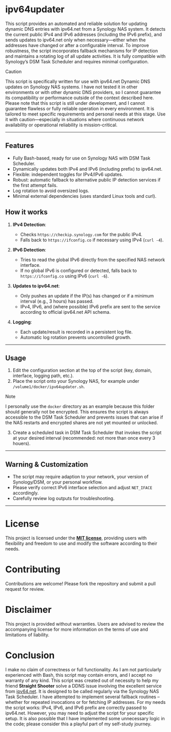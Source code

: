 # ipv64updater
This script provides an automated and reliable solution for updating dynamic DNS entries with ipv64.net from a Synology NAS system. It detects the current public IPv4 and IPv6 addresses (including the IPv6 prefix), and sends updates to ipv64.net only when necessary—either when the addresses have changed or after a configurable interval. To improve robustness, the script incorporates fallback mechanisms for IP detection and maintains a rotating log of all update activities. It is fully compatible with Synology’s DSM Task Scheduler and requires minimal configuration.

> [!CAUTION]
> This script is specifically written for use with ipv64.net Dynamic DNS updates on Synology NAS systems. I have not tested it in other environments or with other dynamic DNS providers, so I cannot guarantee its compatibility or performance outside of the context described here. Please note that this script is still under development, and I cannot guarantee flawless or fully reliable operation in every environment. It is tailored to meet specific requirements and personal needs at this stage. Use it with caution—especially in situations where continuous network availability or operational reliability is mission-critical.

---

## Features

- Fully Bash-based, ready for use on Synology NAS with DSM Task Scheduler.
- Dynamically updates both IPv4 and IPv6 (including prefix) to ipv64.net.
- Flexible: independent toggles for IPv4/IPv6 updates.
- Robust: automatic fallback to alternative public IP detection services if the first attempt fails.
- Log rotation to avoid oversized logs.
- Minimal external dependencies (uses standard Linux tools and curl).

## How it works

1. **IPv4 Detection**:  
    - Checks `https://checkip.synology.com` for the public IPv4.
    - Falls back to `https://ifconfig.co` if necessary using IPv4 (`curl -4`).

2. **IPv6 Detection**:  
    - Tries to read the global IPv6 directly from the specified NAS network interface.
    - If no global IPv6 is configured or detected, falls back to `https://ifconfig.co` using IPv6 (`curl -6`).

3. **Updates to ipv64.net**:  
    - Only pushes an update if the IP(s) has changed or if a minimum interval (e.g., 3 hours) has passed.
    - IPv4, IPv6, and (where possible) IPv6 prefix are sent to the service according to official ipv64.net API schema.

4. **Logging**:  
    - Each update/result is recorded in a persistent log file.
    - Automatic log rotation prevents uncontrolled growth.

---

## Usage

1. Edit the configuration section at the top of the script (key, domain, interface, logging path, etc.).
2. Place the script onto your Synology NAS, for example under `/volume1/docker/ipv64updater.sh`.

> [!NOTE]
> I personally use the `docker` directory as an example because this folder should generally not be encrypted. This ensures the script is always accessible to the DSM Task Scheduler and prevents issues that can arise if the NAS restarts and encrypted shares are not yet mounted or unlocked.

3. Create a scheduled task in DSM Task Scheduler that invokes the script at your desired interval (recommended: not more than once every 3 houers).

---

## Warning & Customization

- The script may require adaption to your network, your version of Synology/DSM, or your personal workflow.
- Please verify correct IPv6 interface selection and adjust `NET_IFACE` accordingly.
- Carefully review log outputs for troubleshooting.

---

# License
This project is licensed under the **[MIT license](https://github.com/ot2i7ba/ipv64updater/blob/main/LICENSE)**, providing users with flexibility and freedom to use and modify the software according to their needs.

# Contributing
Contributions are welcome! Please fork the repository and submit a pull request for review.

# Disclaimer
This project is provided without warranties. Users are advised to review the accompanying license for more information on the terms of use and limitations of liability.

# Conclusion
I make no claim of correctness or full functionality. As I am not particularly experienced with Bash, this script may contain errors, and I accept no warranty of any kind. This script was created out of necessity to help my friend **Straight Shooter** solve a DDNS issue involving the excellent service from [ipv64.net](https://ipv64.net). It is designed to be called regularly via the Synology NAS Task Scheduler. I have attempted to implement several fallback routines – whether for repeated invocations or for fetching IP addresses. For my needs the script works: IPv4, IPv6, and IPv6 prefix are correctly passed to ipv64.net. However, you may need to adjust the script for your specific setup. It is also possible that I have implemented some unnecessary logic in the code; please consider this a playful part of my self-study journey.
